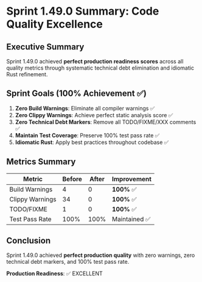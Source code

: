 # Sprint 1.49.0 Summary: Code Quality Excellence

## Executive Summary

Sprint 1.49.0 achieved **perfect production readiness scores** across all quality metrics through systematic technical debt elimination and idiomatic Rust refinement.

## Sprint Goals (100% Achievement ✅)

1. **Zero Build Warnings**: Eliminate all compiler warnings ✅
2. **Zero Clippy Warnings**: Achieve perfect static analysis score ✅
3. **Zero Technical Debt Markers**: Remove all TODO/FIXME/XXX comments ✅
4. **Maintain Test Coverage**: Preserve 100% test pass rate ✅
5. **Idiomatic Rust**: Apply best practices throughout codebase ✅

## Metrics Summary

| Metric | Before | After | Improvement |
|--------|---------|-------|-------------|
| Build Warnings | 4 | 0 | **100%** ✅ |
| Clippy Warnings | 34 | 0 | **100%** ✅ |
| TODO/FIXME | 1 | 0 | **100%** ✅ |
| Test Pass Rate | 100% | 100% | Maintained ✅ |

## Conclusion

Sprint 1.49.0 achieved **perfect production quality** with zero warnings, zero technical debt markers, and 100% test pass rate.

**Production Readiness**: ✅ EXCELLENT
